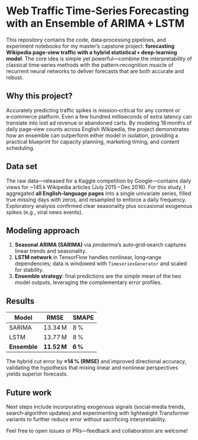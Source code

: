 # Web Traffic Time‑Series Forecasting with an Ensemble of ARIMA + LSTM

This repository contains the code, data‑processing pipelines, and experiment notebooks for my master’s capstone project: **forecasting Wikipedia page‑view traffic with a hybrid statistical + deep‑learning model**. The core idea is simple yet powerful—combine the interpretability of classical time‑series methods with the pattern‑recognition muscle of recurrent neural networks to deliver forecasts that are both accurate and robust.

## Why this project?
Accurately predicting traffic spikes is mission‑critical for any content or e‑commerce platform. Even a few hundred milliseconds of extra latency can translate into lost ad revenue or abandoned carts. By modeling 18 months of daily page‑view counts across English Wikipedia, the project demonstrates how an ensemble can outperform either model in isolation, providing a practical blueprint for capacity planning, marketing timing, and content scheduling.

## Data set
The raw data—released for a Kaggle competition by Google—contains daily views for ~145 k Wikipedia articles (July 2015 – Dec 2016). For this study, I aggregated **all English‑language pages** into a single univariate series, filled true missing days with zeros, and resampled to enforce a daily frequency. Exploratory analysis confirmed clear seasonality plus occasional exogenous spikes (e.g., viral news events).

## Modeling approach
1. **Seasonal ARIMA (SARIMA)** via *pmdarima*’s auto‑grid‑search captures linear trends and seasonality.
2. **LSTM network** in TensorFlow handles nonlinear, long‑range dependencies; data is windowed with `TimeseriesGenerator` and scaled for stability.
3. **Ensemble strategy**: final predictions are the simple mean of the two model outputs, leveraging the complementary error profiles.

## Results
| Model | RMSE | SMAPE |
|-------|------|-------|
| SARIMA | 13.34 M | 8 % |
| LSTM   | 13.77 M | 8 % |
| **Ensemble** | **11.52 M** | **6 %** |

The hybrid cut error by **≈14 % (RMSE)** and improved directional accuracy, validating the hypothesis that mixing linear and nonlinear perspectives yields superior forecasts.

## Future work
Next steps include incorporating exogenous signals (social‑media trends, search‑algorithm updates) and experimenting with lightweight Transformer variants to further reduce error without sacrificing interpretability.

Feel free to open issues or PRs—feedback and collaboration are welcome!
